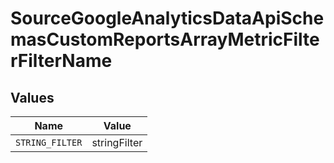 # SourceGoogleAnalyticsDataApiSchemasCustomReportsArrayMetricFilterFilterName


## Values

| Name            | Value           |
| --------------- | --------------- |
| `STRING_FILTER` | stringFilter    |